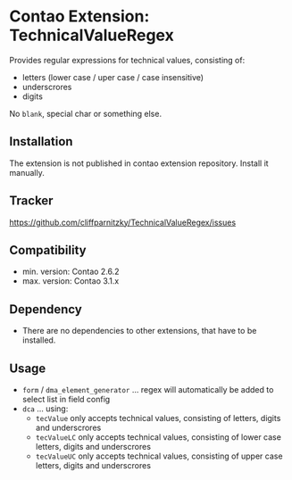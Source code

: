 Contao Extension: TechnicalValueRegex
=====================================

Provides regular expressions for technical values, consisting of:
- letters (lower case / uper case / case insensitive)
- underscrores
- digits

No `blank`, special char or something else.


Installation
------------

The extension is not published in contao extension repository.
Install it manually.


Tracker
-------

https://github.com/cliffparnitzky/TechnicalValueRegex/issues


Compatibility
-------------

- min. version: Contao 2.6.2
- max. version: Contao 3.1.x


Dependency
----------

- There are no dependencies to other extensions, that have to be installed.


Usage
-----

- `form` / `dma_element_generator` ... regex will automatically be added to select list in field config
- `dca` ... using:
  - `tecValue` only accepts technical values, consisting of letters, digits and underscrores
  - `tecValueLC` only accepts technical values, consisting of lower case letters, digits and underscrores
  - `tecValueUC` only accepts technical values, consisting of upper case letters, digits and underscrores